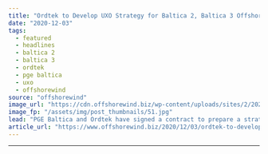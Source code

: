 ```yaml
---
title: "Ordtek to Develop UXO Strategy for Baltica 2, Baltica 3 Offshore Wind Farms"
date: "2020-12-03"
tags: 
  - featured
  - headlines
  - baltica 2
  - baltica 3
  - ordtek
  - pge baltica
  - uxo
  - offshorewind
source: "offshorewind"
image_url: "https://cdn.offshorewind.biz/wp-content/uploads/sites/2/2020/12/03160002/%C3%98rsted-offshore-wind-farm.jpg"
image_fp: "/assets/img/post_thumbnails/51.jpg"
lead: "PGE Baltica and Ordtek have signed a contract to prepare a strategy that will"
article_url: "https://www.offshorewind.biz/2020/12/03/ordtek-to-develop-uxo-strategy-for-baltica-2-baltica-3-offshore-wind-farms/"
---
```


---
